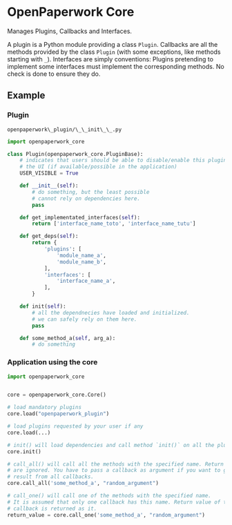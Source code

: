 # OpenPaperwork Core


Manages Plugins, Callbacks and Interfaces.

A plugin is a Python module providing a class `Plugin`.
Callbacks are all the methods provided by the class `Plugin` (with some
exceptions, like methods starting with `_`).
Interfaces are simply conventions: Plugins pretending to implement some
interfaces must implement the corresponding methods. No check is done to ensure
they do.


## Example


### Plugin

`openpaperwork\_plugin/\_\_init\_\_.py`

```py
import openpaperwork_core

class Plugin(openpaperwork_core.PluginBase):
    # indicates that users should be able to disable/enable this plugin in
    # the UI (if available/possible in the application)
    USER_VISIBLE = True

    def __init__(self):
        # do something, but the least possible
        # cannot rely on dependencies here.
        pass

    def get_implementated_interfaces(self):
        return ['interface_name_toto', 'interface_name_tutu']

    def get_deps(self):
        return {
            'plugins': [
                'module_name_a',
                'module_name_b',
            ],
            'interfaces': [
                'interface_name_a',
            ],
        }

    def init(self):
        # all the dependnecies have loaded and initialized.
        # we can safely rely on them here.
        pass

    def some_method_a(self, arg_a):
        # do something
```


### Application using the core

```py
import openpaperwork_core


core = openpaperwork_core.Core()

# load mandatory plugins
core.load("openpaperwork_plugin")

# load plugins requested by your user if any
core.load(...)

# init() will load dependencies and call method `init()` on all the plugins
core.init()

# call_all() will call all the methods with the specified name. Return values
# are ignored. You have to pass a callback as argument if you want to get
# result from all callbacks.
core.call_all('some_method_a', "random_argument")

# call_one() will call one of the methods with the specified name.
# It is assumed that only one callback has this name. Return value of the
# callback is returned as it.
return_value = core.call_one('some_method_a', "random_argument")
```
